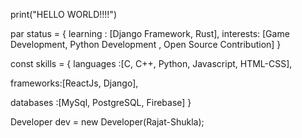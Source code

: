
print("HELLO WORLD!!!!")

par status = 
{ 
  learning : [Django Framework, Rust],
  interests: [Game Development, Python Development , Open Source Contribution]
}

const skills = 
{
  languages :[C, C++, Python, Javascript, HTML-CSS],
  
  frameworks:[ReactJs, Django],
  
  databases :[MySql, PostgreSQL, Firebase]
}


Developer dev = new Developer(Rajat-Shukla);
